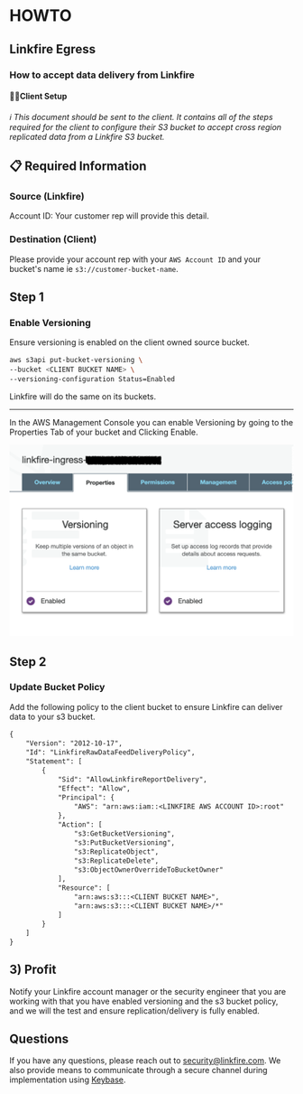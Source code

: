 # HOWTO

## Linkfire Egress

### How to accept data delivery from Linkfire

#### 👩‍💼Client Setup

*ℹ️ This document should be sent to the client. It contains all of the steps required for the client to configure their S3 bucket to accept cross region replicated data from a Linkfire S3 bucket.*






## 📋 Required Information

### Source (Linkfire)
Account ID: Your customer rep will provide this detail.

### Destination (Client)
Please provide your account rep with your `AWS Account ID` and your bucket's name ie `s3://customer-bucket-name`.


## Step 1

### Enable Versioning

Ensure versioning is enabled on the client owned source bucket.

```bash
aws s3api put-bucket-versioning \
--bucket <CLIENT BUCKET NAME> \
--versioning-configuration Status=Enabled
```

Linkfire will do the same on its buckets.

---

In the AWS Management Console you can enable Versioning by going to the Properties Tab of your bucket and Clicking Enable.

![Screen Shot 2020-10-22 at 12.00.40 PM](versioning.png?raw=true)

## Step 2

### Update Bucket Policy

Add the following policy to the client bucket to ensure Linkfire can deliver data to your s3 bucket.

```
{
    "Version": "2012-10-17",
    "Id": "LinkfireRawDataFeedDeliveryPolicy",
    "Statement": [
        {
            "Sid": "AllowLinkfireReportDelivery",
            "Effect": "Allow",
            "Principal": {
                "AWS": "arn:aws:iam::<LINKFIRE AWS ACCOUNT ID>:root"
            },
            "Action": [
                "s3:GetBucketVersioning",
                "s3:PutBucketVersioning",
                "s3:ReplicateObject",
                "s3:ReplicateDelete",
                "s3:ObjectOwnerOverrideToBucketOwner"
            ],
            "Resource": [
                "arn:aws:s3:::<CLIENT BUCKET NAME>",
                "arn:aws:s3:::<CLIENT BUCKET NAME>/*"
            ]
        }
    ]
}
```

## 3) Profit
Notify your Linkfire account manager or the security engineer that you are working with that you have enabled versioning and the s3 bucket policy, and we will the test and ensure replication/delivery is fully enabled.


## Questions

If you have any questions, please reach out to [security@linkfire.com](mailto:security@linkfire.com). We also provide means to communicate through a secure channel during implementation using [Keybase](https://keybase.io/linkfiresec). 

